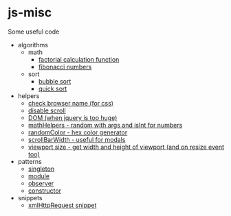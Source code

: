 # js-misc
Some useful code

- algorithms
	- math
		- [factorial calculation function](https://github.com/nextgtrgod/js-misc/blob/master/algorithms/math/factorial.js)
    	- [fibonacci numbers](https://github.com/nextgtrgod/js-misc/blob/master/algorithms/math/fibonacci.js)
	- sort
		- [bubble sort](https://github.com/nextgtrgod/js-misc/blob/master/algorithms/sort/bubble.js)
		- [quick sort](https://github.com/nextgtrgod/js-misc/blob/master/algorithms/sort/quick.js)
- helpers
	- [check browser name (for css)](https://github.com/nextgtrgod/js-misc/blob/master/helpers/checkBrowser.js)
	- [disable scroll](https://github.com/nextgtrgod/js-misc/blob/master/helpers/disableScroll.js)
	- [DOM (when jquery is too huge)](https://github.com/nextgtrgod/js-misc/blob/master/helpers/DOM.js)
	- [mathHelpers - random with args and isInt for numbers](https://github.com/nextgtrgod/js-misc/blob/master/helpers/mathHelpers.js)
	- [randomColor - hex color generator](https://github.com/nextgtrgod/js-misc/blob/master/helpers/randomColor.js)
	- [scrollBarWidth - useful for modals](https://github.com/nextgtrgod/js-misc/blob/master/helpers/scrollbarWidth.js)
	- [viewport size - get width and height of viewport (and on resize event too)](https://github.com/nextgtrgod/js-misc/blob/master/helpers/viewportSize.js)
- patterns
	- [singleton](https://github.com/nextgtrgod/js-misc/blob/master/patterns/singleton.js)
	- [module](https://github.com/nextgtrgod/js-misc/blob/master/patterns/module.js)
	- [observer](https://github.com/nextgtrgod/js-misc/blob/master/patterns/observer.js)
	- [constructor](https://github.com/nextgtrgod/js-misc/blob/master/patterns/constructor.js)
- snippets
	- [xmlHttpRequest snippet](https://github.com/nextgtrgod/js-misc/blob/master/snippets/xmlHttpRequest.js)
